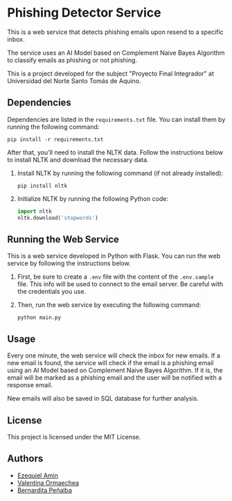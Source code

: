# Phishing Detector Service

This is a web service that detects phishing emails upon resend to a specific inbox. 

The service uses an AI Model based on Complement Naive Bayes Algorithm to classify emails as phishing or not phishing.

This is a project developed for the subject "Proyecto Final Integrador" at Universidad del Norte Santo Tomás de Aquino.

## Dependencies

Dependencies are listed in the `requirements.txt` file. You can install them by running the following command:
```shell
pip install -r requirements.txt
```

After that, you'll need to install the NLTK data. Follow the instructions below to install NLTK and download the necessary data.

1. Install NLTK by running the following command (if not already installed):
    ```shell
    pip install nltk
    ```

2. Initialize NLTK by running the following Python code:
    ```python
    import nltk
    nltk.download('stopwords')
    ```

## Running the Web Service

This is a web service developed in Python with Flask. You can run the web service by following the instructions below.

1. First, be sure to create a `.env` file with the content of the `.env.sample` file. This info will be used to connect to the email server. Be careful with the credentials you use.

2. Then, run the web service by executing the following command:
    ```
    python main.py
    ```

## Usage

Every one minute, the web service will check the inbox for new emails. If a new email is found, the service will check if the email is a phishing email using an AI Model based on Complement Naive Bayes Algorithm. If it is, the email will be marked as a phishing email and the user will be notified with a response email.

New emails will also be saved in SQL database for further analysis.

## License

This project is licensed under the MIT License.

## Authors

- [Ezequiel Amin](https://github.com/ezeamin)
- [Valentina Ormaechea](https://github.com/valeormaechea)
- [Bernardita Peñalba](https://github.com/bernipenalba)